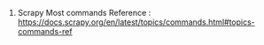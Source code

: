1) Scrapy  Most commands Reference : https://docs.scrapy.org/en/latest/topics/commands.html#topics-commands-ref

